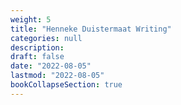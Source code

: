 ```yaml
---
weight: 5
title: "Henneke Duistermaat Writing"
categories: null
description: 
draft: false
date: "2022-08-05"
lastmod: "2022-08-05"
bookCollapseSection: true
---
```


